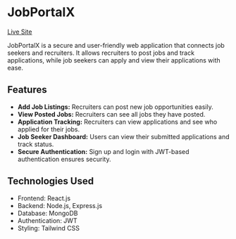 # JobPortalX
[Live Site](https://project-f5cc8.web.app/)

JobPortalX is a secure and user-friendly web application that connects job seekers and recruiters. It allows recruiters to post jobs and track applications, while job seekers can apply and view their applications with ease.

## Features
- **Add Job Listings:** Recruiters can post new job opportunities easily.  
- **View Posted Jobs:** Recruiters can see all jobs they have posted.  
- **Application Tracking:** Recruiters can view applications and see who applied for their jobs.  
- **Job Seeker Dashboard:** Users can view their submitted applications and track status.  
- **Secure Authentication:** Sign up and login with JWT-based authentication ensures security.  

## Technologies Used
- Frontend: React.js  
- Backend: Node.js, Express.js  
- Database: MongoDB  
- Authentication: JWT  
- Styling: Tailwind CSS  
